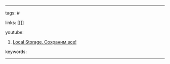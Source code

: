 ____

tags: #

links: [[]]

youtube: 
1. [Local Storage. Сохраним все!](https://www.youtube.com/watch?v=b_Ph0Yzatk4)

keywords:

_____

